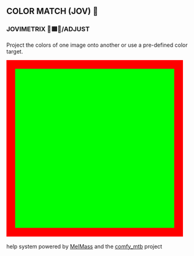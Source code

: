 <h2>COLOR MATCH (JOV) 💞</h2>
<h3>JOVIMETRIX 🔺🟩🔵/ADJUST</h3>
<p>Project the colors of one image  onto another or use a pre-defined color target.</p>

![](https://raw.githubusercontent.com/Amorano/Jovimetrix-examples/master/node/COLOR%20MATCH/COLOR%20MATCH.gif)

help system powered by [MelMass](https://github.com/melMass) and the [comfy_mtb](https://github.com/melMass/comfy_mtb) project